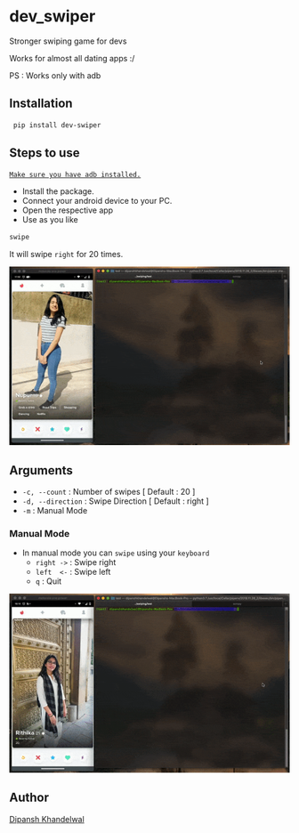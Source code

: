 # dev_swiper

Stronger swiping game for devs

Works for almost all dating apps :/

PS : Works only with adb

## Installation

```sh
 pip install dev-swiper
```

## Steps to use

[`Make sure you have adb installed.`](https://developer.android.com/studio/command-line/adb)

- Install the package.
- Connect your android device to your PC.
- Open the respective app
- Use as you like

```sh
swipe
```

It will swipe `right` for 20 times.

![Auto Demo GIf](./demo/auto.gif)

## Arguments

* `-c, --count` : Number of swipes [ Default : 20 ]
* `-d, --direction` : Swipe Direction [ Default : right ]
* `-m` : Manual Mode

### Manual Mode

- In manual mode you can `swipe` using your `keyboard`
  - `right ->` : Swipe right
  - `left  <-` : Swipe left
  - `q`        : Quit

![Manual Demo GIf](./demo/manual.gif)

## Author

[Dipansh Khandelwal](https://github.com/DipanshKhandelwal)
